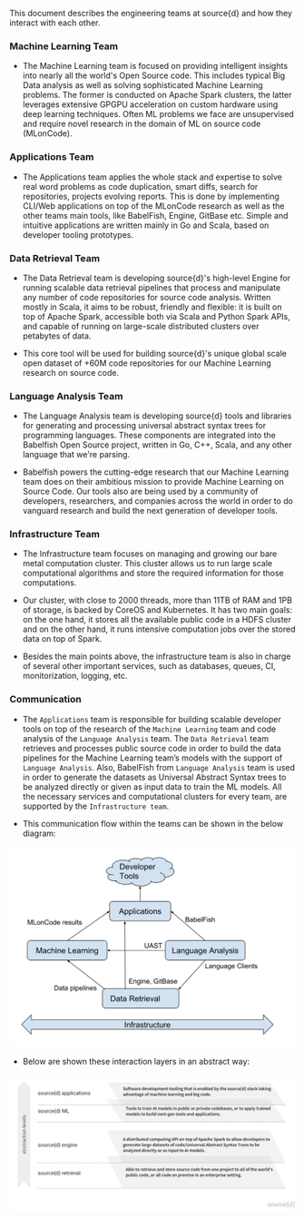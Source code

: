 This document describes the engineering teams at source{d} and how they interact with each other.

### Machine Learning Team

- The Machine Learning team is focused on providing intelligent insights into nearly all the world's Open Source code. This includes typical Big Data analysis as well as solving sophisticated Machine Learning problems. The former is conducted on Apache Spark clusters, the latter leverages extensive GPGPU acceleration on custom hardware using deep learning techniques. Often ML problems we face are unsupervised and require novel research in the domain of ML on source code (MLonCode).

### Applications Team

- The Applications team applies the whole stack and expertise to solve real word problems as code duplication, smart diffs, search for repositories, projects evolving reports. This is done by implementing CLI/Web applications on top of the MLonCode research as well as the other teams main tools, like BabelFish, Engine, GitBase etc. Simple and intuitive applications are written mainly in Go and Scala, based on developer tooling prototypes.

### Data Retrieval Team 

- The Data Retrieval team is developing source{d}'s high-level Engine for running scalable data retrieval pipelines that process and manipulate any number of code repositories for source code analysis. Written mostly in Scala, it aims to be robust, friendly and flexible: it is built on top of Apache Spark, accessible both via Scala and Python Spark APIs, and capable of running on large-scale distributed clusters over petabytes of data. 

- This core tool will be used for building source{d}'s unique global scale open dataset of +60M code repositories for our Machine Learning research on source code. 

### Language Analysis Team

- The Language Analysis team is developing source{d} tools and libraries for generating and processing universal abstract syntax trees for programming languages. These components are integrated into the Babelfish Open Source project, written in Go, C++, Scala, and any other language that we're parsing.

- Babelfish powers the cutting-edge research that our Machine Learning team does on their ambitious mission to provide Machine Learning on Source Code. Our tools also are being used by a community of developers, researchers, and companies across the world in order to do vanguard research and build the next generation of developer tools.

### Infrastructure Team

- The Infrastructure team focuses on managing and growing our bare metal computation cluster. This cluster allows us to run large scale computational algorithms and store the required information for those computations.

- Our cluster, with close to 2000 threads, more than 11TB of RAM and 1PB of storage, is backed by CoreOS and Kubernetes. It has two main goals: on the one hand, it stores all the available public code in a HDFS cluster and on the other hand, it runs intensive computation jobs over the stored data on top of Spark.

- Besides the main points above, the infrastructure team is also in charge of several other important services, such as databases, queues, CI, monitorization, logging, etc.

### Communication 

- The ```Applications``` team is responsible for building scalable developer tools on top of the research of the ```Machine Learning``` team and code analysis of the ```Language Analysis``` team. The ```Data Retrieval``` team retrieves and processes public source code in order to build the data pipelines for the Machine Learning team’s models with the support of ```Language Analysis```. Also, BabelFish from ```Language Analysis``` team is used in order to generate the datasets as Universal Abstract Syntax trees to be analyzed directly or given as input data to train the ML models. All the necessary services and computational clusters for every team, are supported by the ```Infrastructure team```.

- This communication flow within the teams can be shown in the below diagram:

![alt text](images/teams_comm.png)

- Below are shown these interaction layers in an abstract way: 


![alt text](images/teams.png)
